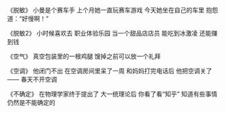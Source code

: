 
《脱敏》
小曼是个赛车手
上个月她一直玩赛车游戏
今天她坐在自己的车里
抱怨道：“好慢啊！”


《脱敏2》
小时候喜欢去
职业体验乐园
当一个甜品店店员
能吃到冰激凌
还能赚到钱


《空气》
真空包装里的一根鸡腿
馊掉之前可以放一个礼拜


《空调》
他闭门不出
在空调房间里呆了一周
和妈妈打完电话后
他把空调关了——
春天不开空调


《不确定》
在物理学家终于提出了
大一统理论后
你看了看“知乎”
知道有些事情仍然是不能确定的